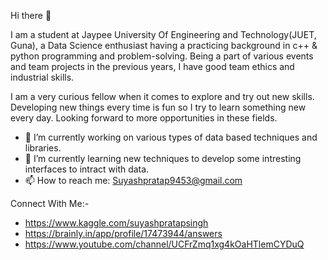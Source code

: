  Hi there 👋

I am a student at Jaypee University Of Engineering and Technology(JUET, Guna), a Data Science enthusiast having a practicing background in c++ & python programming and problem-solving. Being a part of various events and team projects in the previous years, I have good team ethics and industrial skills.

I am a very curious fellow when it comes to explore and try out new skills. Developing new things every time is fun so I try to learn something new every day. Looking forward to more opportunities in these fields.

- 🔭 I’m currently working on various types of data based techniques and libraries.
- 🌱 I’m currently learning new techniques to develop some intresting interfaces to intract with data.
- 📫 How to reach me: Suyashpratap9453@gmail.com

Connect With Me:-
- https://www.kaggle.com/suyashpratapsingh
- https://brainly.in/app/profile/17473944/answers
- https://www.youtube.com/channel/UCFrZmq1xg4kOaHTlemCYDuQ

